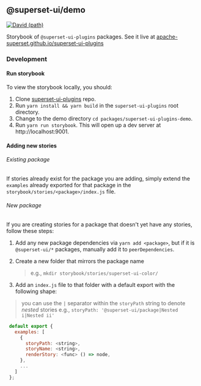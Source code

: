 ## @superset-ui/demo

[![David (path)](https://img.shields.io/david/apache-superset/superset-ui-plugins.svg?path=packages%2Fsuperset-ui-demo&style=flat-square)](https://david-dm.org/apache-superset/superset-ui-plugins?path=packages/superset-ui-demo)

Storybook of `@superset-ui-plugins` packages. See it live at
[apache-superset.github.io/superset-ui-plugins](https://apache-superset.github.io/superset-ui-plugins)

### Development

#### Run storybook

To view the storybook locally, you should:

1. Clone [superset-ui-plugins](https://github.com/apache-superset/superset-ui-plugins) repo.
2. Run `yarn install && yarn build` in the `superset-ui-plugins` root directory.
3. Change to the demo directory `cd packages/superset-ui-plugins-demo`.
4. Run `yarn run storybook`.  This will open up a dev server at http://localhost:9001.

#### Adding new stories

###### Existing package

If stories already exist for the package you are adding, simply extend the `examples` already
exported for that package in the `storybook/stories/<package>/index.js` file.

###### New package

If you are creating stories for a package that doesn't yet have any stories, follow these steps:

1. Add any new package dependencies via
   `yarn add <package>`, but if it is `@superset-ui/*` packages, manually add it to `peerDependencies`.

2. Create a new folder that mirrors the package name

   > e.g., `mkdir storybook/stories/superset-ui-color/`

3. Add an `index.js` file to that folder with a default export with the following shape:

> you can use the `|` separator within the `storyPath` string to denote _nested_ stories e.g.,
> `storyPath: '@superset-ui/package|Nested i|Nested ii'`

```javascript
 default export {
   examples: [
     {
       storyPath: <string>,
       storyName: <string>,
       renderStory: <func> () => node,
     },
     ...
   ]
 };
```
